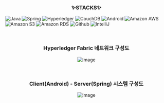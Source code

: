 <div align=center><h3>✨STACKS✨</h3></div>
<div>
  
  ![Java](https://img.shields.io/badge/java-%23ED8B00.svg?style=for-the-badge&logo=openjdk&logoColor=white)
  ![Spring](https://img.shields.io/badge/spring-%236DB33F.svg?style=for-the-badge&logo=spring&logoColor=white)
  ![Hyperledger](https://img.shields.io/badge/hyperledger-2F3134?style=for-the-badge&logo=hyperledger&logoColor=white)
  ![CouchDB](https://img.shields.io/badge/CouchDB-EA2328?style=for-the-badge&logo=apache-couchdb&logoColor=white)
  ![Android](https://img.shields.io/badge/Android-3DDC84?style=for-the-badge&logo=android&logoColor=white)
  ![Amazon AWS](https://img.shields.io/badge/Amazon_AWS-FF9900?style=for-the-badge&logo=amazonaws&logoColor=white)
  ![Amazon S3](https://img.shields.io/badge/Amazon%20S3-FF9900?style=for-the-badge&logo=amazons3&logoColor=white)
  ![Amazon RDS](https://img.shields.io/badge/Amazon%20RDS-527FFF?style=for-the-badge&logo=amazon-rds&logoColor=white)
  ![Github](https://img.shields.io/badge/GitHub-100000?style=for-the-badge&logo=github&logoColor=white)
  ![IntelliJ](https://img.shields.io/badge/IntelliJ_IDEA-000000.svg?style=for-the-badge&logo=intellij-idea&logoColor=white)
  
</div>
<br>

<div align=center>

   ### Hyperledger Fabric 네트워크 구성도 
  ![image](https://github.com/user-attachments/assets/484b0217-786d-46a7-a90a-ac0ec92647a0)
  
</div>

<br>

<div align=center>
  
 
  ### Client(Android) - Server(Spring) 시스템 구성도
  ![image](https://github.com/user-attachments/assets/bccd62e9-4945-406e-9c64-aaa4dd1110b9)


</div>

